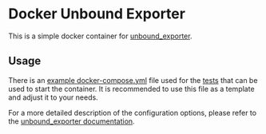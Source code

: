 # Docker Unbound Exporter

This is a simple docker container for [unbound_exporter](https://github.com/letsencrypt/unbound_exporter).

## Usage

There is an [example docker-compose.yml](./docker-compose-example.yml) file used for the [tests](.github/tests/) that can be used to start the container. It is recommended to use this file as a template and adjust it to your needs.

For a more detailed description of the configuration options, please refer to the [unbound_exporter documentation](https://github.com/letsencrypt/unbound_exporter).

